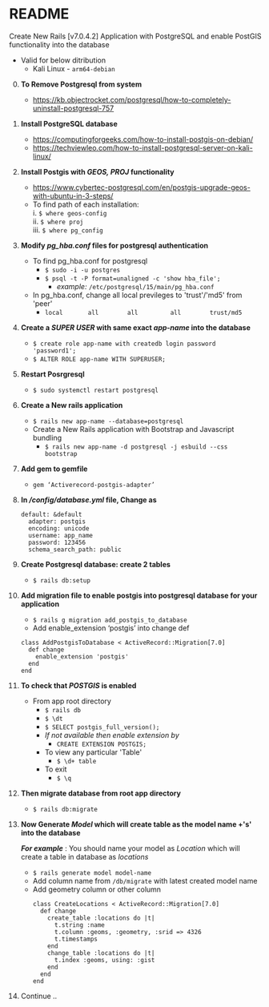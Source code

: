 # README

Create New Rails [v7.0.4.2] Application with PostgreSQL and enable PostGIS functionality into the database
  - Valid for below ditribution
    - Kali Linux - ```arm64-debian```

0.	**To Remove Postgresql from system**
    - https://kb.objectrocket.com/postgresql/how-to-completely-uninstall-postgresql-757

1.	**Install PostgreSQL database**
    - https://computingforgeeks.com/how-to-install-postgis-on-debian/
    - https://techviewleo.com/how-to-install-postgresql-server-on-kali-linux/

2.	**Install Postgis with *GEOS, PROJ* functionality**
    - https://www.cybertec-postgresql.com/en/postgis-upgrade-geos-with-ubuntu-in-3-steps/
    - To find path of each installation: \
      i.	```$ where geos-config``` \
      ii.	```$ where proj``` \
      iii.	```$ where pg_config```

3.	**Modify *pg_hba.conf* files for postgresql authentication**
    - To find pg_hba.conf for postgresql
      - ```$ sudo -i -u postgres```
      - ```$ psql -t -P format=unaligned -c 'show hba_file';```
        - *example:* ```/etc/postgresql/15/main/pg_hba.conf```
    - In pg_hba.conf, change all local previleges to 'trust'/'md5' from 'peer'
      - ```local       all        all         all        trust/md5```

4.	**Create a *SUPER USER* with same exact *app-name* into the database**
    - ```$ create role app-name with createdb login password 'password1';```
    - ```$ ALTER ROLE app-name WITH SUPERUSER;```

6.	**Restart Posrgresql**
    - ```$ sudo systemctl restart postgresql```

7.	**Create a New rails application**
    - ```$ rails new app-name --database=postgresql```
    - Create a New Rails application with Bootstrap and Javascript bundling
      - ```$ rails new app-name -d postgresql -j esbuild --css bootstrap```

8.	**Add gem to gemfile**
    - ```gem ‘Activerecord-postgis-adapter’```

9.	**In */config/database.yml* file, Change as**
    ```
    default: &default
      adapter: postgis
      encoding: unicode
      username: app_name
      password: 123456
      schema_search_path: public
    ```

10.	**Create Postgresql database: create 2 tables**
    - ```$ rails db:setup```

11.	**Add migration file to enable postgis into postgresql database for your application**

    - ```$ rails g migration add_postgis_to_database```
    - Add enable_extension ‘postgis’ into change def
    ```
    class AddPostgisToDatabase < ActiveRecord::Migration[7.0]
      def change
        enable_extension 'postgis'
      end
    end
    ```

12. **To check that *POSTGIS* is enabled**
    - From app root directory
      - ```$ rails db```
      - ```$ \dt```
      - ```$ SELECT postgis_full_version();```
      - *If not available then enable extension by*
        - ```CREATE EXTENSION POSTGIS;```
      - To view any particular 'Table'
        - ```$ \d+ table```
      - To exit
        - ```$ \q```

12.	**Then migrate database from root app directory**
    - ```$ rails db:migrate```

13.	**Now Generate *Model* which will create table as the model name +'s' into the database**

      ***For example*** : You should name your model as *Location* which will create a table in database as *locations*
    - ```$ rails generate model model-name```
    - Add column name from ```/db/migrate``` with latest created model name
    - Add geometry column or other column
      ```
      class CreateLocations < ActiveRecord::Migration[7.0]
        def change
          create_table :locations do |t|
            t.string :name
            t.column :geoms, :geometry, :srid => 4326
            t.timestamps
          end
          change_table :locations do |t|
            t.index :geoms, using: :gist
          end
        end
      end
      ```

14.	Continue ..

